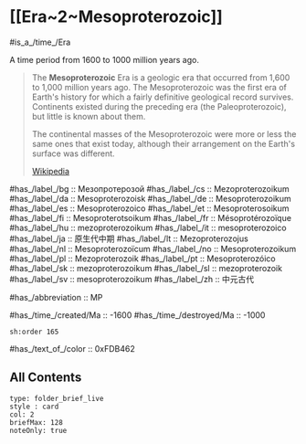 # [[Era~2~Mesoproterozoic]] 

#is_a_/time_/Era 

A time period from 1600 to 1000 million years ago. 

> The **Mesoproterozoic** Era is a geologic era that occurred from 1,600 to 1,000 million years ago. The Mesoproterozoic was the first era of Earth's history for which a fairly definitive geological record survives. Continents existed during the preceding era (the Paleoproterozoic), but little is known about them. 
> 
> The continental masses of the Mesoproterozoic were more or less the same ones that exist today, although their arrangement on the Earth's surface was different.
>
> [Wikipedia](https://en.wikipedia.org/wiki/Mesoproterozoic)

#has_/label_/bg  :: Мезопротерозой
#has_/label_/cs  :: Mezoproterozoikum
#has_/label_/da  :: Mesoproterozoisk
#has_/label_/de  :: Mesoproterozoikum
#has_/label_/es  :: Mesoproterozoico
#has_/label_/et  :: Mesoproterosoikum
#has_/label_/fi  :: Mesoproterotsoikum
#has_/label_/fr  :: Mésoprotérozoïque
#has_/label_/hu  :: mezoproterozoikum
#has_/label_/it  :: mesoproterozoico
#has_/label_/ja  :: 原生代中期
#has_/label_/lt  :: Mezoproterozojus
#has_/label_/nl  :: Mesoproterozoïcum
#has_/label_/no  :: Mesoproterozoikum
#has_/label_/pl  :: Mezoproterozoik
#has_/label_/pt  :: Mesoproterozóico
#has_/label_/sk  :: mezoproterozoikum
#has_/label_/sl  :: mezoproterozoik
#has_/label_/sv  :: mesoproterozoikum
#has_/label_/zh  :: 中元古代

#has_/abbreviation :: MP

#has_/time_/created/Ma :: -1600
#has_/time_/destroyed/Ma :: -1000

    sh:order 165 

#has_/text_of_/color :: 0xFDB462

## All Contents

```ccard
type: folder_brief_live
style : card
col: 2
briefMax: 128
noteOnly: true
```


